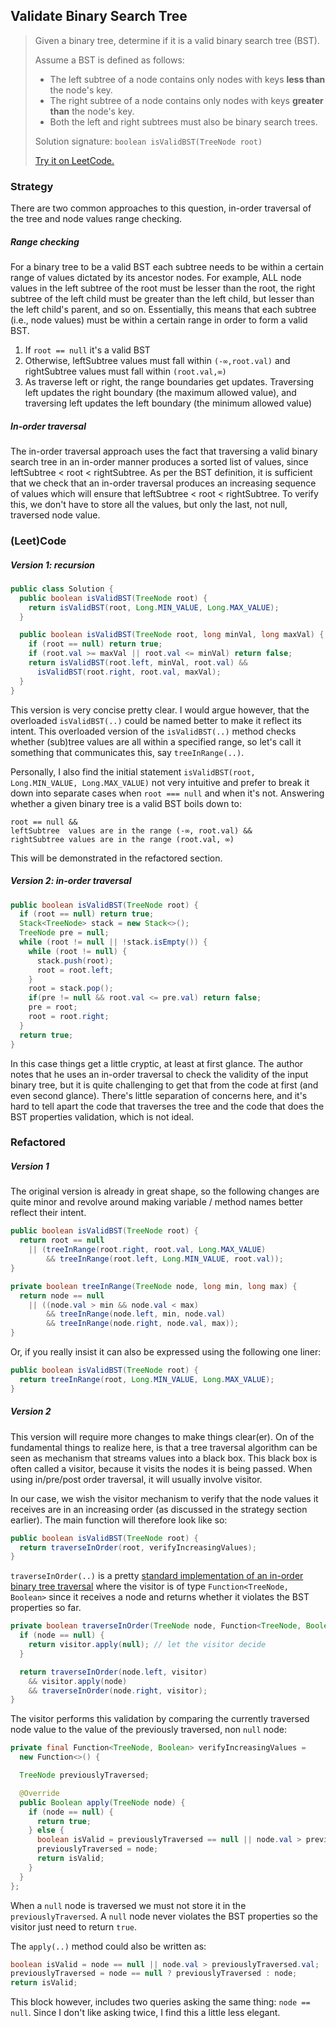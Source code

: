 ## Validate Binary Search Tree

> Given a binary tree, determine if it is a valid binary search tree (BST).
>
> Assume a BST is defined as follows:
>
> - The left subtree of a node contains only nodes with keys **less than** the node's key.
> - The right subtree of a node contains only nodes with keys **greater than** the node's key.
> - Both the left and right subtrees must also be binary search trees.
>
> Solution signature: `boolean isValidBST(TreeNode root)`
>
> [Try it on LeetCode.](https://leetcode.com/problems/validate-binary-search-tree/)



### Strategy

There are two common approaches to this question, in-order traversal of the tree and node values range checking.

##### Range checking

For a binary tree to be a valid BST each subtree needs to be within a certain range of values dictated by its ancestor nodes. For example, ALL node values in the left subtree of the root must be lesser than the root, the right subtree of the left child must be greater than the left child, but lesser than the left child's parent, and so on. Essentially, this means that each subtree (i.e., node values) must be within a certain range in order to form a valid BST.

1. If `root == null` it's a valid BST
2. Otherwise, leftSubtree values must fall within  `(-∞,root.val)` and rightSubtree values must fall within `(root.val,∞)`
3. As traverse left or right, the range boundaries get updates. Traversing left updates the right boundary (the maximum allowed value), and traversing left updates the left boundary (the minimum allowed value)

##### In-order traversal

The in-order traversal approach uses the fact that traversing a valid binary search tree in an in-order manner produces a sorted list of values, since leftSubtree < root < rightSubtree. As per the BST definition, it is sufficient that we check that an in-order traversal produces an increasing sequence of values which will ensure that leftSubtree < root < rightSubtree. To verify this, we don't have to store all the values, but only the last, not null, traversed node value.



### (Leet)Code

##### Version 1: recursion

```java
public class Solution {
  public boolean isValidBST(TreeNode root) {
    return isValidBST(root, Long.MIN_VALUE, Long.MAX_VALUE);
  }

  public boolean isValidBST(TreeNode root, long minVal, long maxVal) {
    if (root == null) return true;
    if (root.val >= maxVal || root.val <= minVal) return false;
    return isValidBST(root.left, minVal, root.val) && 
      isValidBST(root.right, root.val, maxVal);
  }
}
```

This version is very concise pretty clear. I would argue however, that the overloaded `isValidBST(..)` could be named better to make it reflect its intent. This overloaded version of the `isValidBST(..)` method checks whether (sub)tree values are all within a specified range, so let's call it something that communicates this, say `treeInRange(..)`.

Personally, I also find the initial statement `isValidBST(root, Long.MIN_VALUE, Long.MAX_VALUE)` not very intuitive and prefer to break it down into separate cases when `root === null` and when it's not. Answering whether a given binary tree is a valid BST boils down to:

```
root == null && 
leftSubtree  values are in the range (-∞, root.val) && 
rightSubtree values are in the range (root.val, ∞)
```

This will be demonstrated in the refactored section.



##### Version 2: in-order traversal

```java
public boolean isValidBST(TreeNode root) {
  if (root == null) return true;
  Stack<TreeNode> stack = new Stack<>();
  TreeNode pre = null;
  while (root != null || !stack.isEmpty()) {
    while (root != null) {
      stack.push(root);
      root = root.left;
    }
    root = stack.pop();
    if(pre != null && root.val <= pre.val) return false;
    pre = root;
    root = root.right;
  }
  return true;
}
```

In this case things get a little cryptic, at least at first glance. The author notes that he uses an in-order traversal to check the validity of the input binary tree, but it is quite challenging to get that from the code at first (and even second glance). There's little separation of concerns here, and it's hard to tell apart the code that traverses the tree and the code that does the BST properties validation, which is not ideal. 



### Refactored

##### Version 1

The original version is already in great shape, so the following changes are quite minor and revolve around making variable / method names better reflect their intent.

```java
public boolean isValidBST(TreeNode root) {
  return root == null
    || (treeInRange(root.right, root.val, Long.MAX_VALUE)
        && treeInRange(root.left, Long.MIN_VALUE, root.val));
}
```

```java
private boolean treeInRange(TreeNode node, long min, long max) {
  return node == null
    || ((node.val > min && node.val < max)
        && treeInRange(node.left, min, node.val)
        && treeInRange(node.right, node.val, max));
}
```

Or, if you really insist it can also be expressed using the following one liner:

```java
public boolean isValidBST(TreeNode root) {
  return treeInRange(root, Long.MIN_VALUE, Long.MAX_VALUE);
}
```



##### Version 2

This version will require more changes to make things clear(er). On of the fundamental things to realize here, is that a tree traversal algorithm can be seen as mechanism that streams values into a black box. This black box is often called a visitor, because it visits the nodes it is being passed. When using in/pre/post order traversal, it will usually involve visitor.

In our case, we wish the visitor mechanism to verify that the node values it receives are in an increasing order (as discussed in the strategy section earlier). The main function will therefore look like so:

```java
public boolean isValidBST(TreeNode root) {
  return traverseInOrder(root, verifyIncreasingValues);
}
```

`traverseInOrder(..)` is a pretty [standard implementation of an in-order binary tree traversal](https://en.wikipedia.org/wiki/Tree_traversal#In-order_(LNR)) where the visitor is of type `Function<TreeNode, Boolean>` since it receives a node and returns whether it violates the BST properties so far. 

```java
private boolean traverseInOrder(TreeNode node, Function<TreeNode, Boolean> visitor) {
  if (node == null) {
    return visitor.apply(null); // let the visitor decide
  }

  return traverseInOrder(node.left, visitor)
    && visitor.apply(node)
    && traverseInOrder(node.right, visitor);
}
```

The visitor performs this validation by comparing the currently traversed node value to the value of the previously traversed, non `null` node:

```java
private final Function<TreeNode, Boolean> verifyIncreasingValues =
  new Function<>() {

  TreeNode previouslyTraversed;

  @Override
  public Boolean apply(TreeNode node) {
    if (node == null) {
      return true;
    } else {
      boolean isValid = previouslyTraversed == null || node.val > previouslyTraversed.val;
      previouslyTraversed = node;
      return isValid;
    }
  }
};
```

When a `null` node is traversed we must not store it in the `previouslyTraversed`. A `null` node never violates the BST properties so the visitor just need to return `true`.

The `apply(..)` method could also be written as:

```java
boolean isValid = node == null || node.val > previouslyTraversed.val;
previouslyTraversed = node == null ? previouslyTraversed : node;
return isValid;
```

This block however, includes two queries asking the same thing: `node == null`. Since I don't like asking twice, I find this a little less elegant.